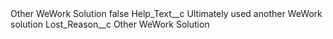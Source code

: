 <?xml version="1.0" encoding="UTF-8"?>
<CustomMetadata xmlns="http://soap.sforce.com/2006/04/metadata" xmlns:xsi="http://www.w3.org/2001/XMLSchema-instance" xmlns:xsd="http://www.w3.org/2001/XMLSchema">
    <label>Other WeWork Solution</label>
    <protected>false</protected>
    <values>
        <field>Help_Text__c</field>
        <value xsi:type="xsd:string">Ultimately used another WeWork solution</value>
    </values>
    <values>
        <field>Lost_Reason__c</field>
        <value xsi:type="xsd:string">Other WeWork Solution</value>
    </values>
</CustomMetadata>
